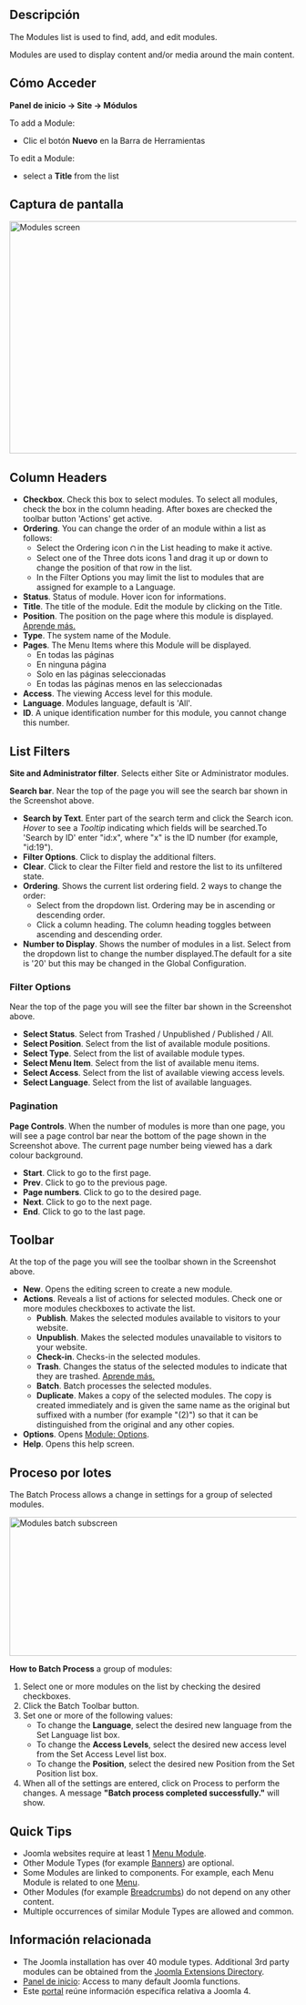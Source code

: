 <!-- Filename: Help4.x:Modules / Display title: Módulos -->

## Descripción

The Modules list is used to find, add, and edit modules.

Modules are used to display content and/or media around the main
content.

## Cómo Acceder

**Panel de inicio → Site → Módulos**

To add a Module:

- Clic el botón **Nuevo** en la Barra de Herramientas

To edit a Module:

- select a **Title** from the list

## Captura de pantalla

<img
src="https://docs.joomla.org/images/thumb/1/1a/Help-4x-Modules-screen-es.png/800px-Help-4x-Modules-screen-es.png"
decoding="async"
srcset="https://docs.joomla.org/images/thumb/1/1a/Help-4x-Modules-screen-es.png/1200px-Help-4x-Modules-screen-es.png 1.5x, https://docs.joomla.org/images/thumb/1/1a/Help-4x-Modules-screen-es.png/1600px-Help-4x-Modules-screen-es.png 2x"
data-file-width="2880" data-file-height="1469" width="800" height="408"
alt="Modules screen" />

## Column Headers

- **Checkbox**. Check this box to select modules. To select all modules,
  check the box in the column heading. After boxes are checked the
  toolbar button 'Actions' get active.
- **Ordering**. You can change the order of an module within a list as
  follows:
  - Select the Ordering icon <img
    src="https://docs.joomla.org/images/thumb/7/79/Help-4x-Ordering-colheader-icon.png/9px-Help-4x-Ordering-colheader-icon.png"
    decoding="async"
    srcset="https://docs.joomla.org/images/thumb/7/79/Help-4x-Ordering-colheader-icon.png/14px-Help-4x-Ordering-colheader-icon.png 1.5x, https://docs.joomla.org/images/7/79/Help-4x-Ordering-colheader-icon.png 2x"
    data-file-width="18" data-file-height="23" width="9" height="12"
    alt="Ordering icon" /> in the List heading to make it active.
  - Select one of the Three dots icons <img
    src="https://docs.joomla.org/images/thumb/a/a0/Help-4x-Ordering-colheader-grab-bar-icon.png/5px-Help-4x-Ordering-colheader-grab-bar-icon.png"
    decoding="async"
    srcset="https://docs.joomla.org/images/thumb/a/a0/Help-4x-Ordering-colheader-grab-bar-icon.png/8px-Help-4x-Ordering-colheader-grab-bar-icon.png 1.5x, https://docs.joomla.org/images/a/a0/Help-4x-Ordering-colheader-grab-bar-icon.png 2x"
    data-file-width="9" data-file-height="27" width="5" height="15"
    alt="Three dots icon" /> and drag it up or down to change the
    position of that row in the list.
  - In the Filter Options you may limit the list to modules that are
    assigned for example to a Language.
- **Status**. Status of module. Hover icon for informations.
- **Title**. The title of the module. Edit the module by clicking on the
  Title.
- **Position**. The position on the page where this module is displayed.
  [Aprende
  más.](https://docs.joomla.org/J4.x:How_to_Show_a_Calendar_Month_List_of_Archived_Articles_Using_a_Module/es "J4.x:How to Show a Calendar Month List of Archived Articles Using a Module/es")
- **Type**. The system name of the Module.
- **Pages**. The Menu Items where this Module will be displayed.
  - En todas las páginas
  - En ninguna página
  - Solo en las páginas seleccionadas
  - En todas las páginas menos en las seleccionadas
- **Access**. The viewing Access level  for this module.
- **Language**. Modules language, default is 'All'.
- **ID**. A unique identification number for this module, you cannot
  change this number.

## List Filters

**Site and Administrator filter**. Selects either Site or Administrator
modules.

**Search bar**. Near the top of the page you will see the search bar
shown in the Screenshot above.

- **Search by Text**. Enter part of the search term and click the Search
  icon. *Hover* to see a *Tooltip* indicating which fields will be
  searched.To 'Search by ID' enter "id:x", where "x" is the ID number
  (for example, "id:19").
- **Filter Options**. Click to display the additional filters.
- **Clear**. Click to clear the Filter field and restore the list to its
  unfiltered state.
- **Ordering**. Shows the current list ordering field. 2 ways to change
  the order:
  - Select from the dropdown list. Ordering may be in ascending or
    descending order.
  - Click a column heading. The column heading toggles between ascending
    and descending order.
- **Number to Display**. Shows the number of modules in a list. Select
  from the dropdown list to change the number displayed.The default for
  a site is '20' but this may be changed in the Global Configuration.

### Filter Options

Near the top of the page you will see the filter bar shown in the
Screenshot above.

- **Select Status**. Select from Trashed / Unpublished / Published /
  All.
- **Select Position**. Select from the list of available module
  positions.
- **Select Type**. Select from the list of available module types.
- **Select Menu Item**. Select from the list of available menu items.
- **Select Access**. Select from the list of available viewing access
  levels.
- **Select Language**. Select from the list of available languages.

### Pagination

**Page Controls**. When the number of modules is more than one page, you
will see a page control bar near the bottom of the page shown in the
Screenshot above. The current page number being viewed
has a dark colour background.

- **Start**. Click to go to the first page.
- **Prev**. Click to go to the previous page.
- **Page numbers**. Click to go to the desired page.
- **Next**. Click to go to the next page.
- **End**. Click to go to the last page.

## Toolbar

At the top of the page you will see the toolbar shown in the
Screenshot above.

- **New**. Opens the editing screen to create a new module.
- **Actions**. Reveals a list of actions for selected modules. Check one
  or more modules checkboxes to activate the list.
  - **Publish**. Makes the selected modules available to visitors to
    your website.
  - **Unpublish**. Makes the selected modules unavailable to visitors to
    your website.
  - **Check-in**. Checks-in the selected modules.
  - **Trash**. Changes the status of the selected modules to indicate
    that they are trashed. [Aprende
    más.](https://docs.joomla.org/J4.x:Deleting_an_Article/es "J4.x:Deleting an Article/es")
  - **Batch**. Batch processes the selected modules.
  - **Duplicate**. Makes a copy of the selected modules. The copy is
    created immediately and is given the same name as the original but
    suffixed with a number (for example "(2)") so that it can be
    distinguished from the original and any other copies.
- **Options**. Opens [Module:
  Options](https://docs.joomla.org/Help4.x:Modules:_Options/en "Help4.x:Modules: Options/en").
- **Help**. Opens this help screen.

## Proceso por lotes

The Batch Process allows a change in settings for a group of selected
modules.

<img
src="https://docs.joomla.org/images/thumb/7/77/Help-4x-Modules-batch-subscreen-es.png/600px-Help-4x-Modules-batch-subscreen-es.png"
decoding="async"
srcset="https://docs.joomla.org/images/thumb/7/77/Help-4x-Modules-batch-subscreen-es.png/900px-Help-4x-Modules-batch-subscreen-es.png 1.5x, https://docs.joomla.org/images/thumb/7/77/Help-4x-Modules-batch-subscreen-es.png/1200px-Help-4x-Modules-batch-subscreen-es.png 2x"
data-file-width="1598" data-file-height="649" width="600" height="244"
alt="Modules batch subscreen" />

**How to Batch Process** a group of modules:

1.  Select one or more modules on the list by checking the desired
    checkboxes.
2.  Click the Batch Toolbar button.
3.  Set one or more of the following values:
    - To change the **Language**, select the desired new language from
      the Set Language list box.
    - To change the **Access Levels**, select the desired new access
      level from the Set Access Level list box.
    - To change the **Position**, select the desired new Position from
      the Set Position list box.
4.  When all of the settings are entered, click on Process to perform
    the changes. A message **"Batch process completed successfully."**
    will show.

## Quick Tips

- Joomla websites require at least 1 [Menu
  Module](https://docs.joomla.org/Help4.x:Site_Modules:_Menu/en "Help4.x:Site Modules: Menu/en").
- Other Module Types (for example
  [Banners](https://docs.joomla.org/Help4.x:Site_Modules:_Banners/en "Help4.x:Site Modules: Banners/en"))
  are optional.
- Some Modules are linked to components. For example, each Menu Module
  is related to one
  [Menu](https://docs.joomla.org/Help4.x:Menus/en "Help4.x:Menus/en").
- Other Modules (for example
  [Breadcrumbs](https://docs.joomla.org/Help4.x:Site_Modules:_Breadcrumbs/en "Help4.x:Site Modules: Breadcrumbs/en"))
  do not depend on any other content.
- Multiple occurrences of similar Module Types are allowed and common.

## Información relacionada

- The Joomla installation has over 40 module types. Additional 3rd party
  modules can be obtained from the
  <a href="http://extensions.joomla.org/" class="external text"
  target="_blank" rel="noreferrer noopener">Joomla Extensions
  Directory</a>.
- [Panel de
  inicio](https://docs.joomla.org/Help4.x:Home_Dashboard/es "Help4.x:Home Dashboard/es"):
  Access to many default Joomla functions.
- Este
  [portal](https://docs.joomla.org/Portal:Joomla_4/es "Portal:Joomla 4/es")
  reúne información específica relativa a Joomla 4.
